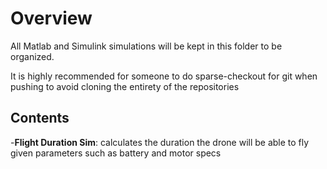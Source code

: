 # Overview
All Matlab and Simulink simulations will be kept in this folder to be organized.

It is highly recommended for someone to do sparse-checkout for git when pushing to avoid cloning the entirety of the repositories

## Contents
-**Flight Duration Sim**: calculates the duration the drone will be able to fly given parameters such as battery and motor specs
